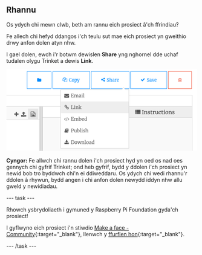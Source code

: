 ## Rhannu

Os ydych chi mewn clwb, beth am rannu eich prosiect â'ch ffrindiau?

Fe allech chi hefyd ddangos i'ch teulu sut mae eich prosiect yn gweithio drwy anfon dolen atyn nhw.

I gael dolen, ewch i'r botwm dewislen **Share** yng nghornel dde uchaf tudalen olygu Trinket a dewis **Link**.

![Y botwm dewislen 'Share' wedi'i ehangu a 'Link' wedi'i amlygu.](images/share-button.png)

**Cyngor:** Fe allwch chi rannu dolen i'ch prosiect hyd yn oed os nad oes gennych chi gyfrif Trinket; ond heb gyfrif, bydd y ddolen i'ch prosiect yn newid bob tro byddwch chi'n ei ddiweddaru. Os ydych chi wedi rhannu'r ddolen â rhywun, bydd angen i chi anfon dolen newydd iddyn nhw allu gweld y newidiadau.

--- task ---

Rhowch ysbrydoliaeth i gymuned y Raspberry Pi Foundation gyda'ch prosiect!

I gyflwyno eich prosiect i'n stiwdio [Make a face - Community](https://wke.lt/w/s/8sVH4f){:target="_blank"}, llenwch y [ffurflen hon](https://form.raspberrypi.org/f/community-project-submissions){:target="_blank"}.

--- /task ---

